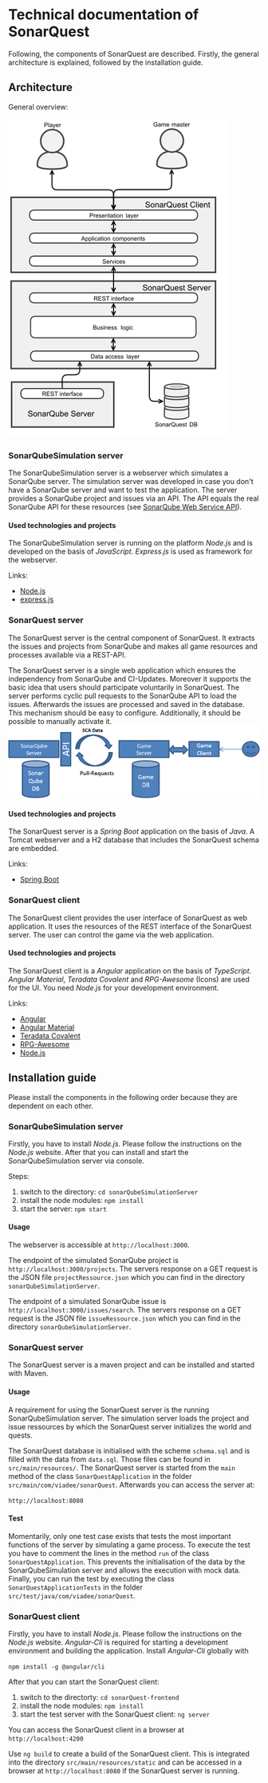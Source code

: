 # Technical documentation of SonarQuest
Following, the components of SonarQuest are described.
Firstly, the general architecture is explained, followed by the installation guide.

## Architecture
General overview:

![Architecture](docs/images/architecture.png)

### SonarQubeSimulation server
The SonarQubeSimulation server is a webserver which simulates a SonarQube server. The simulation server was developed in case you don't have a SonarQube server and want to test the application.
The server provides a SonarQube project and issues via an API. The API equals the real SonarQube API for these resources (see [SonarQube Web Service API](https://docs.sonarqube.org/display/SONARQUBE43/Web+Service+API)).

#### Used technologies and projects
The SonarQubeSimulation server is running on the platform *Node.js* and is developed on the basis of *JavaScript*. *Express.js* is used as framework for the webserver.

Links:
* [Node.js](https://nodejs.org/en/)
* [express.js](http://expressjs.com/de/)

### SonarQuest server

The SonarQuest server is the central component of SonarQuest. It extracts the issues and projects from SonarQube and makes all game resources and processes available via a REST-API.

The SonarQuest server is a single web application which ensures the independency from SonarQube and CI-Updates. Moreover it supports the basic idea that users should participate voluntarily in SonarQuest.
The server performs cyclic pull requests to the SonarQube API to load the issues. Afterwards the issues are processed and saved in the database. This mechanism should be easy to configure. Additionally, it should be possible to manually activate it.
![SonarQuestServer](docs/images/sonarquestserver.png)


#### Used technologies and projects
The SonarQuest server is a *Spring Boot* application on the basis of *Java*. A Tomcat webserver and a H2 database that includes the SonarQuest schema are embedded.

Links:
* [Spring Boot](https://projects.spring.io/spring-boot/)

### SonarQuest client

The SonarQuest client provides the user interface of SonarQuest as web application.
It uses the resources of the REST interface of the SonarQuest server.
The user can control the game via the web application.

#### Used technologies and projects
The SonarQuest client is a *Angular* application on the basis of *TypeScript*. *Angular Material*, *Teradata Covalent* and *RPG-Awesome* (Icons) are used for the UI. You need *Node.js* for your development environment.

Links:
* [Angular](https://angular.io)
* [Angular Material](https://material.angular.io)
* [Teradata Covalent](https://teradata.github.io/covalent/#/)
* [RPG-Awesome](https://nagoshiashumari.github.io/Rpg-Awesome/)
* [Node.js](https://nodejs.org/en/)

## Installation guide
Please install the components in the following order because they are dependent on each other.

### SonarQubeSimulation server

Firstly, you have to install *Node.js*. Please follow the instructions on the *Node.js* website.
After that you can install and start the SonarQubeSimulation server via console.

Steps:

1. switch to the directory: `cd sonarQubeSimulationServer`
2. install the node modules: `npm install`
3. start the server: `npm start`

#### Usage

The webserver is accessible at `http://localhost:3000`.

The endpoint of the simulated SonarQube project is `http://localhost:3000/projects`.
The servers response on a GET request is the JSON file `projectRessource.json` which you can find in the directory `sonarQubeSimulationServer`.

The endpoint of a simulated SonarQube issue is `http://localhost:3000/issues/search`.
The servers response on a GET request is the JSON file `issueRessource.json` which you can find in the directory `sonarQubeSimulationServer`.

### SonarQuest server

The SonarQuest server is a maven project and can be installed and started with Maven.

#### Usage

A requirement for using the SonarQuest server is the running SonarQubeSimulation server.
The simulation server loads the project and issue ressources by which the SonarQuest server initializes the world and quests.

The SonarQuest database is initialised with the scheme `schema.sql` and is filled with the data from `data.sql`.
Those files can be found in `src/main/resources/`.
The SonarQuest server is started from the `main` method of the class `SonarQuestApplication` in the folder `src/main/com/viadee/sonarQuest`.
Afterwards you can access the server at:

`http://localhost:8080`

#### Test
Momentarily, only one test case exists that tests the most important functions of the server by simulating a game process.
To execute the test you have to comment the lines in the method `run` of the class `SonarQuestApplication`.
This prevents the initialisation of the data by the SonarQubeSimulation server and allows the execution with mock data.
Finally, you can run the test by executing the class `SonarQuestApplicationTests` in the folder `src/test/java/com/viadee/sonarQuest`.


### SonarQuest client

Firstly, you have to install *Node.js*. Please follow the instructions on the *Node.js* website.
*Angular-Cli* is required for starting a development environment and building the application.
Install *Angular-Cli* globally with

`npm install -g @angular/cli`

After that you can start the SonarQuest client:
1. switch to the directorty: `cd sonarQuest-frontend`
2. install the node modules: `npm install`
3. start the test server with the SonarQuest client: `ng server`

You can access the SonarQuest client in a browser at `http://localhost:4200`

Use `ng build` to create a build of the SonarQuest client. This is integrated into the directory `src/main/resources/static` and can be accessed in a browser at `http://localhost:8080` if the SonarQuest server is running.
